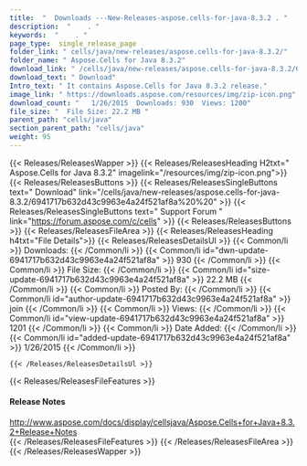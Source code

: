 ```yaml
---
title:  "  Downloads ---New-Releases-aspose.cells-for-java-8.3.2 . " 
description:  "    . " 
keywords:  "    . " 
page_type:  single_release_page
folder_link: " cells/java/new-releases/aspose.cells-for-java-8.3.2/"
folder_name: " Aspose.Cells for Java 8.3.2"
download_link: " /cells/java/new-releases/aspose.cells-for-java-8.3.2/6941717b632d43c9963e4a24f521af8a"
download_text: " Download"
Intro_text: " It contains Aspose.Cells for Java 8.3.2 release."
image_link: " https://downloads.aspose.com/resources/img/zip-icon.png"
download_count: "   1/26/2015  Downloads: 930  Views: 1200"
file_size: "  File Size: 22.2 MB "
parent_path: "cells/java"
section_parent_path: "cells/java"
weight: 95 
---
```


{{< Releases/ReleasesWapper >}}
  {{< Releases/ReleasesHeading H2txt=" Aspose.Cells for Java 8.3.2" imagelink="/resources/img/zip-icon.png">}}
  {{< Releases/ReleasesButtons >}}
    {{< Releases/ReleasesSingleButtons text=" Download" link="/cells/java/new-releases/aspose.cells-for-java-8.3.2/6941717b632d43c9963e4a24f521af8a%20%20" >}}
    {{< Releases/ReleasesSingleButtons text=" Support Forum " link="https://forum.aspose.com/c/cells" >}}
  {{< Releases/ReleasesButtons >}}
  {{< Releases/ReleasesFileArea >}}
    {{< Releases/ReleasesHeading h4txt="File Details">}}
    {{< Releases/ReleasesDetailsUl >}}
            {{< Common/li  >}} Downloads: {{< /Common/li >}} 
      {{< Common/li id="dwn-update-6941717b632d43c9963e4a24f521af8a" >}} 930 {{< /Common/li >}} 
      {{< Common/li  >}} File Size: {{< /Common/li >}} 
      {{< Common/li id="size-update-6941717b632d43c9963e4a24f521af8a" >}} 22.2 MB {{< /Common/li >}} 
      {{< Common/li  >}} Posted By: {{< /Common/li >}} 
      {{< Common/li id="author-update-6941717b632d43c9963e4a24f521af8a" >}} join {{< /Common/li >}} 
      {{< Common/li  >}} Views: {{< /Common/li >}} 
      {{< Common/li id="view-update-6941717b632d43c9963e4a24f521af8a" >}} 1201 {{< /Common/li >}} 
      {{< Common/li  >}} Date Added: {{< /Common/li >}} 
      {{< Common/li id="added-update-6941717b632d43c9963e4a24f521af8a" >}} 1/26/2015 {{< /Common/li >}} 

    {{< /Releases/ReleasesDetailsUl >}}

  {{< Releases/ReleasesFileFeatures >}}
      <h4>Release Notes</h4><div><a href="http://www.aspose.com/docs/display/cellsjava/Aspose.Cells+for+Java+8.3.2+Release+Notes">http://www.aspose.com/docs/display/cellsjava/Aspose.Cells+for+Java+8.3.2+Release+Notes</a></div>
  {{< /Releases/ReleasesFileFeatures >}}
 {{< /Releases/ReleasesFileArea >}}
{{< /Releases/ReleasesWapper >}}


